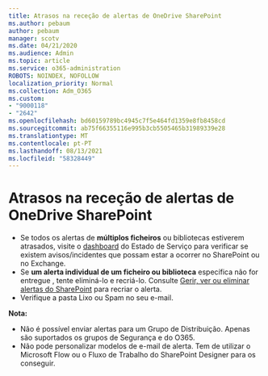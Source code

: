 ```yaml
---
title: Atrasos na receção de alertas de OneDrive SharePoint
ms.author: pebaum
author: pebaum
manager: scotv
ms.date: 04/21/2020
ms.audience: Admin
ms.topic: article
ms.service: o365-administration
ROBOTS: NOINDEX, NOFOLLOW
localization_priority: Normal
ms.collection: Adm_O365
ms.custom:
- "9000118"
- "2642"
ms.openlocfilehash: bd60159789bc4945c7f5e464fd1359e8fb8458cd
ms.sourcegitcommit: ab75f66355116e995b3cb5505465b31989339e28
ms.translationtype: MT
ms.contentlocale: pt-PT
ms.lasthandoff: 08/13/2021
ms.locfileid: "58328449"
---
```

# <a name="delays-in-receiving-sharepoint-and-onedrive-alerts"></a>Atrasos na receção de alertas de OneDrive SharePoint

- Se todos os alertas de **múltiplos ficheiros** ou bibliotecas estiverem atrasados, visite o [dashboard](https://portal.office.com/adminportal/home?ref=/servicehealth) do Estado de Serviço para verificar se existem avisos/incidentes que possam estar a ocorrer no SharePoint ou no Exchange.
- Se **um alerta individual de um ficheiro ou biblioteca** específica não for entregue , tente eliminá-lo e recriá-lo. Consulte [Gerir, ver ou eliminar alertas do SharePoint](https://support.microsoft.com/office/99dfb19c-9a90-4a8c-aba1-aa8c8afb0de2) para recriar o alerta.
- Verifique a pasta Lixo ou Spam no seu e-mail.

**Nota:**
- Não é possível enviar alertas para um Grupo de Distribuição. Apenas são suportados os grupos de Segurança e do O365.
- Não pode personalizar modelos de e-mail de alerta. Tem de utilizar o Microsoft Flow ou o Fluxo de Trabalho do SharePoint Designer para os conseguir.
